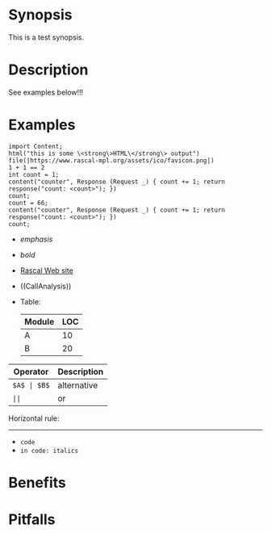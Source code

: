 # Synopsis
This is a test synopsis.
 
# Description
See examples below!!!

# Examples 
 
```rascal-shell
import Content; 
html("this is some \<strong\>HTML\</strong\> output")
file(|https://www.rascal-mpl.org/assets/ico/favicon.png|)
1 + 1 == 2
int count = 1;
content("counter", Response (Request _) { count += 1; return response("count: <count>"); })
count;
count = 66;
content("counter", Response (Request _) { count += 1; return response("count: <count>"); })
count;
```

* _emphasis_
* *bold*
* [Rascal Web site](http:///rascal-mpl.org)
* ((CallAnalysis)) 
* Table:

  | Module | LOC |
  |--------|-----|
  | A      | 10 |
  | B      | 20 |
   
  
| Operator    | Description |
|------------|------------|
| `$A$ \| $B$` | alternative |
| `\|\|`       | or          |
   
Horizontal rule:

---

* `code`
* `in code: italics`

# Benefits

# Pitfalls
